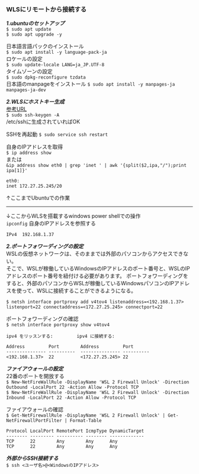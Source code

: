 ### WLSにリモートから接続する  
  
***1.ubuntuのセットアップ***  
`$ sudo apt update`  
`$ sudo apt upgrade -y`  

日本語言語パックのインストール  
`$ sudo apt install -y language-pack-ja`  
ロケールの設定  
`$ sudo update-locale LANG=ja_JP.UTF-8`  
タイムゾーンの設定    
`$ sudo dpkg-reconfigure tzdata`  
日本語のmanpageをインストール
`$ sudo apt install -y manpages-ja manpages-ja-dev`  

***2.WLSにホストキー生成***  
[参考URL](https://mulberrytassel.com/wsl-ssh1/)  
`$ sudo ssh-keygen -A`  
/etc/sshに生成されていればOK  

SSHを再起動
`$ sudo service ssh restart`  

自身のIPアドレスを取得  
`$ ip address show`  
または  
`&ip address show eth0 | grep 'inet ' | awk '{split($2,ipa,"/");print ipa[1]}'`  
```
eth0:  
inet 172.27.25.245/20
```

↑ここまでUbuntuでの作業  
***
↓ここからWLSを搭載するwindows power shellでの操作  
`ipconfig`
自身のIPアドレスを参照する  
```
IPv4  192.168.1.37
```
***2.ポートフォワーディングの設定***  
WSLの仮想ネットワークは、そのままでは外部のパソコンからアクセスできない。  
そこで、WSLが稼働しているWindowsのIPアドレスのポート番号と、WSLのIPアドレスのポート番号を紐付ける必要があります。
ポートフォワーディングをすると、外部のパソコンからWSLが稼働しているWindowsパソコンのIPアドレスを使って、WSLに接続することができるようになる。  

 `$ netsh interface portproxy add v4tov4 listenaddress=<192.168.1.37> listenport=22 connectaddress=<172.27.25.245> connectport=22`

ポートフォワーディングの確認  
`$ netsh interface portproxy show v4tov4`
```
ipv4 をリッスンする:         ipv4 に接続する:

Address         Port        Address         Port
--------------- ----------  --------------- ----------
<192.168.1.37>  22          <172.27.25.245> 22
```  
***ファイアウォールの設定***  
22番のポートを開放する  
`$ New-NetFireWallRule -DisplayName 'WSL 2 Firewall Unlock' -Direction Outbound -LocalPort 22 -Action Allow -Protocol TCP`  
`$ New-NetFireWallRule -DisplayName 'WSL 2 Firewall Unlock' -Direction Inbound -LocalPort 22 -Action Allow -Protocol TCP`  

ファイアウォールの確認  
`$ Get-NetFirewallRule -DisplayName 'WSL 2 Firewall Unlock' | Get-NetFirewallPortFilter | Format-Table`  

```
Protocol LocalPort RemotePort IcmpType DynamicTarget
-------- --------- ---------- -------- -------------
TCP      22        Any        Any      Any
TCP      22        Any        Any      Any
```  
***外部からSSH接続する***  
`$ ssh <ユーザ名>@<WindowsのIPアドレス>`